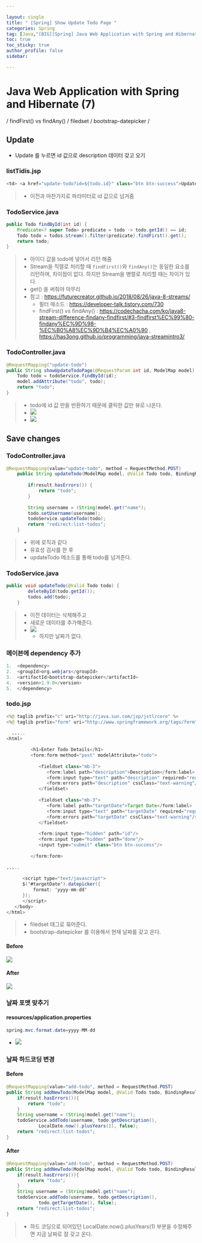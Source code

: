 ```yaml
---

layout: single
title: " [Spring] Show Update Todo Page "
categories: Spring
tag: [Java,"[BIG][Spring] Java Web Application with Spring and Hibernate","[Spring] Show Update Todo Page","[Spring] stream().filter().findFist()","[Spring] findFirst() vs findAny()","[Spring] filedset","[Spring] bootstrap-datepicker","[Spring] 스프링 날짜 포맷"]
toc: true
toc_sticky: true
author_profile: false
sidebar:

---
```

# Java Web Application with Spring and Hibernate (7)

/ findFirst() vs findAny() / filedset / bootstrap-datepicker / 

## Update

- Update 를 누르면 id 값으로 description 데이터 갖고 오기

### listTidis.jsp
```java
<td> <a href="update-todo?id=${todo.id}" class="btn btn-success">Update</a>   </td>
```
>- 이전과 마찬가지로 파라미터로 id 값으로 넘겨줌

###  TodoService.java
```java
public Todo findById(int id) {  
    Predicate<? super Todo> predicate = todo -> todo.getId() == id;  
    Todo todo = todos.stream().filter(predicate).findFirst().get();  
    return todo;  
}
```
>- 아이디 값을 todo에 넣어서 리턴 해줌
>- Stream을 직렬로 처리할 때 `findFirst()`와 `findAny()`는 동일한 요소를 리턴하며, 차이점이 없다. 하지만 Stream을 병렬로 처리할 때는 차이가 있다.
>- get() 을 써줘야 마무리
>- 참고 : https://futurecreator.github.io/2018/08/26/java-8-streams/
>	- 필터 매소드 : https://developer-talk.tistory.com/730
>	- findFirst() vs findAny() : https://codechacha.com/ko/java8-stream-difference-findany-findfirst/#3-findfirst%EC%99%80-findany%EC%9D%98-%EC%B0%A8%EC%9D%B4%EC%A0%90 , https://has3ong.github.io/programming/java-streamintro3/


### TodoController.java
```java
@RequestMapping("update-todo")  
public String showUpdateTodoPage(@RequestParam int id, ModelMap model) {  
    Todo todo = todoService.findById(id);  
    model.addAttribute("todo", todo);  
    return "todo";  
}
```
>- todo에 id 값 만을 반환하기 때문에 클릭한 값만 뷰로 나온다.
>- ![](https://i.imgur.com/Dw6u2dg.png)
>- ![](https://i.imgur.com/in60ym4.png)

## Save changes

### TodoController.java
```java
@RequestMapping(value="update-todo", method = RequestMethod.POST)
	public String updateTodo(ModelMap model, @Valid Todo todo, BindingResult result) {
		
		if(result.hasErrors()) {
			return "todo";
		}
		
		String username = (String)model.get("name");
		todo.setUsername(username);
		todoService.updateTodo(todo);
		return "redirect:list-todos";
	}
```
>- 위에 로직과 같다
>- 유효성 검사를 한 후
>- updateTodo 메소드를 통해 todo를 넘겨준다.


### TodoService.java
```java
public void updateTodo(@Valid Todo todo) {
		deleteById(todo.getId());
		todos.add(todo);
	}
```

>- 이전 데이터는 삭제해주고 
>- 새로운 데이터를 추가해준다.
>- ![](https://i.imgur.com/jcGtN6D.png)
>	- 하지만 날짜가 없다.

### 메이븐에 dependency 추가

```java
1.  <dependency>
2.  <groupId>org.webjars</groupId>
3.  <artifactId>bootstrap-datepicker</artifactId>
4.  <version>1.9.0</version>
5.  </dependency>
```

### todo.jsp
```java
<%@ taglib prefix="c" uri="http://java.sun.com/jsp/jstl/core" %>  
<%@ taglib prefix="form" uri="http://www.springframework.org/tags/form" %>  
  
  .....
<html>  

         <h1>Enter Todo Details</h1>  
         <form:form method="post" modelAttribute="todo">  
  
            <fieldset class="mb-3">  
               <form:label path="description">Description</form:label>  
               <form:input type="text" path="description" required="required"/>  
               <form:errors path="description" cssClass="text-warning"/>  
            </fieldset>  
  
            <fieldset class="mb-3">  
               <form:label path="targetDate">Target Date</form:label>  
               <form:input type="text" path="targetDate" required="required"/>  
               <form:errors path="targetDate" cssClass="text-warning"/>  
            </fieldset>  
  
            <form:input type="hidden" path="id"/>  
            <form:input type="hidden" path="done"/>  
            <input type="submit" class="btn btn-success"/>  
  
         </form:form>  
  
.....
  
      <script type="text/javascript">  
      $('#targetDate').datepicker({  
          format: 'yyyy-mm-dd'  
      });  
      </script>  
   </body>  
</html>
```

>- filedset 태그로 묶어준다.
>- bootstrap-datepicker 를 이용해서 현재 날짜를 갖고 온다.
#### Before
![](https://i.imgur.com/FINMGYC.png)

#### After
![](https://i.imgur.com/y4QZWj0.png)

### 날짜 포맷 맞추기

#### resources/application.properties
```java
spring.mvc.format.date=yyyy-MM-dd
```
- ![](https://i.imgur.com/y33mi1T.png)

### 날짜 하드코딩 변경

#### Before
```java
@RequestMapping(value="add-todo", method = RequestMethod.POST)  
public String addNewTodo(ModelMap model, @Valid Todo todo, BindingResult result) {  
    if(result.hasErrors()){  
        return "todo";  
    }  
    String username = (String)model.get("name");  
    todoService.addTodo(username, todo.getDescription(),  
            LocalDate.now().plusYears(1), false);  
    return "redirect:list-todos";  
}
```


#### After
```java
@RequestMapping(value="add-todo", method = RequestMethod.POST)  
public String addNewTodo(ModelMap model, @Valid Todo todo, BindingResult result) {  
    if(result.hasErrors()){  
        return "todo";  
    }  
    String username = (String)model.get("name");  
    todoService.addTodo(username, todo.getDescription(),  
            todo.getTargetDate(), false);  
    return "redirect:list-todos";  
}
```
>- 하드 코딩으로 되어있던 LocalDate.now().plusYears(1) 부분을 수정해주면 지금 날짜로 잘 갖고 온다.